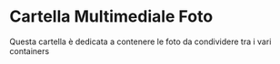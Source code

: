 # Cartella Multimediale Foto

Questa cartella è dedicata a contenere le foto da condividere tra i vari containers